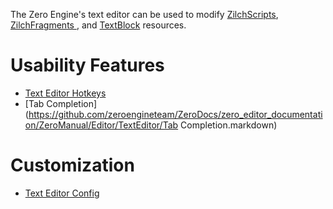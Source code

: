 The Zero Engine's text editor can be used to modify [ZilchScripts](https://github.com/zeroengineteam/ZeroDocs/zero_editor_documentation/zeromanual/zilch_in_zero.markdown), [ ZilchFragments ](https://github.com/zeroengineteam/ZeroDocs/zero_editor_documentation/zeromanual/graphics/materials/shaders.markdown), and [TextBlock](https://github.com/zeroengineteam/ZeroDocs/zero_editor_documentation/zeromanual/architecture/resources/textblock.markdown) resources.

 # Usability Features

- [Text Editor Hotkeys](https://github.com/zeroengineteam/ZeroDocs/zero_editor_documentation/ZeroManual/Editor/TextEditor/TextEditorHotkeys.markdown)
- [Tab Completion](https://github.com/zeroengineteam/ZeroDocs/zero_editor_documentation/ZeroManual/Editor/TextEditor/Tab Completion.markdown)

 # Customization

- [Text Editor Config](https://github.com/zeroengineteam/ZeroDocs/zero_editor_documentation/ZeroManual/Editor/TextEditor/TextEditorConfig.markdown)
 

 